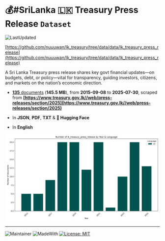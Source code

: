 # 💰#SriLanka 🇱🇰 Treasury Press Release `Dataset`

![LastUpdated](https://img.shields.io/badge/last_updated-2025--09--21_12:13:15-green)

[https://github.com/nuuuwan/lk_treasury/tree/data/data/lk_treasury_press_release](https://github.com/nuuuwan/lk_treasury/tree/data/data/lk_treasury_press_release)

A Sri Lanka Treasury press release shares key govt financial updates—on budgets, debt, or policy—vital for transparency, guiding investors, citizens, and markets on the nation’s economic direction.

- [**135** documents](https://github.com/nuuuwan/lk_treasury/tree/data/data/lk_treasury_press_release) (**145.5 MB**), from **2015-09-08** to **2025-07-30**, scraped from **[https://www.treasury.gov.lk//web/press-releases/section/2025](https://www.treasury.gov.lk//web/press-releases/section/2025)**

- In **JSON**, **PDF**, **TXT** & **🤗 Hugging Face**

- In **English**

![Chart](https://raw.githubusercontent.com/nuuuwan/lk_treasury/refs/heads/data/data/lk_treasury_press_release/docs_by_year_and_lang.png)


---

![Maintainer](https://img.shields.io/badge/maintainer-nuuuwan-red)
![MadeWith](https://img.shields.io/badge/made_with-python-blue)
[![License: MIT](https://img.shields.io/badge/License-MIT-yellow.svg)](https://opensource.org/licenses/MIT)
